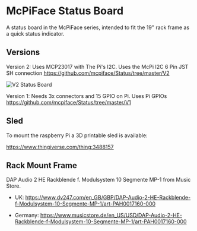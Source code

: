 # McPiFace Status Board

A status board in the McPiFace series, intended to fit the 19" rack frame as a quick status indicator.

## Versions

Version 2: Uses MCP23017 with The Pi's I2C. Uses the McPi I2C 6 Pin JST SH connection
https://github.com/mcpiface/Status/tree/master/V2

![V2 Status Board](https://github.com/mcpiface/Status/tree/master/V2/Images/NetworkStatusExample.png)


Version 1: Needs 3x connectors and 15 GPIO on Pi. Uses Pi GPIOs
https://github.com/mcpiface/Status/tree/master/V1


## Sled

To mount the raspberry Pi a 3D printable sled is available:

https://www.thingiverse.com/thing:3488157

## Rack Mount Frame

DAP Audio 2 HE Rackblende f. Modulsystem 10 Segmente MP-1 from Music Store.

* UK: https://www.dv247.com/en_GB/GBP/DAP-Audio-2-HE-Rackblende-f-Modulsystem-10-Segmente-MP-1/art-PAH0017160-000

* Germany: https://www.musicstore.de/en_US/USD/DAP-Audio-2-HE-Rackblende-f-Modulsystem-10-Segmente-MP-1/art-PAH0017160-000
